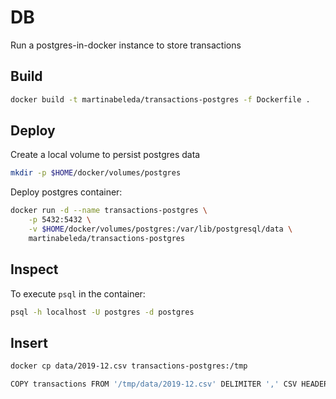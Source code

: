 # DB
Run a postgres-in-docker instance to store transactions

## Build

```bash
docker build -t martinabeleda/transactions-postgres -f Dockerfile .
```

## Deploy

Create a local volume to persist postgres data

```bash
mkdir -p $HOME/docker/volumes/postgres
```

Deploy postgres container:

```bash
docker run -d --name transactions-postgres \
    -p 5432:5432 \
    -v $HOME/docker/volumes/postgres:/var/lib/postgresql/data \
    martinabeleda/transactions-postgres
```

## Inspect

To execute `psql` in the container:

```bash
psql -h localhost -U postgres -d postgres
```

## Insert

```bash
docker cp data/2019-12.csv transactions-postgres:/tmp
```

```bash
COPY transactions FROM '/tmp/data/2019-12.csv' DELIMITER ',' CSV HEADER;
```
